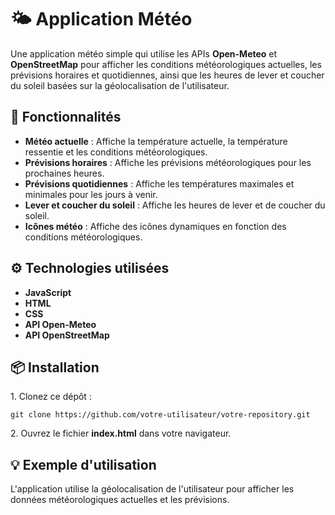 # 🌤️ Application Météo

<p>Une application météo simple qui utilise les APIs <strong>Open-Meteo</strong> et <strong>OpenStreetMap</strong> pour afficher les conditions météorologiques actuelles, les prévisions horaires et quotidiennes, ainsi que les heures de lever et coucher du soleil basées sur la géolocalisation de l'utilisateur.</p>

## 🔧 Fonctionnalités
<ul>
    <li><strong>Météo actuelle</strong> : Affiche la température actuelle, la température ressentie et les conditions météorologiques.</li>
    <li><strong>Prévisions horaires</strong> : Affiche les prévisions météorologiques pour les prochaines heures.</li>
    <li><strong>Prévisions quotidiennes</strong> : Affiche les températures maximales et minimales pour les jours à venir.</li>
    <li><strong>Lever et coucher du soleil</strong> : Affiche les heures de lever et de coucher du soleil.</li>
    <li><strong>Icônes météo</strong> : Affiche des icônes dynamiques en fonction des conditions météorologiques.</li>
</ul>

## ⚙️ Technologies utilisées
<ul>
    <li><i class="fa fa-laptop"></i> <strong>JavaScript</strong></li>
    <li><i class="fa fa-html5"></i> <strong>HTML</strong></li>
    <li><i class="fa fa-css3"></i> <strong>CSS</strong></li>
    <li><i class="fa fa-cloud"></i> <strong>API Open-Meteo</strong></li>
    <li><i class="fa fa-map-marker"></i> <strong>API OpenStreetMap</strong></li>
</ul>

## 📦 Installation
<p>1. Clonez ce dépôt :</p>
<pre><code>git clone https://github.com/votre-utilisateur/votre-repository.git</code></pre>
<p>2. Ouvrez le fichier <strong>index.html</strong> dans votre navigateur.</p>

## 💡 Exemple d'utilisation
<p>L'application utilise la géolocalisation de l'utilisateur pour afficher les données météorologiques actuelles et les prévisions.</p>